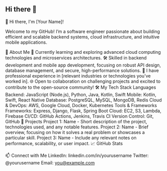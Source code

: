 ## Hi there 👋

<!--
**ahmad96hijazi/ahmad96hijazi** is a ✨ _special_ ✨ repository because its `README.md` (this file) appears on your GitHub profile.

Here are some ideas to get you started:

- 🔭 I’m currently working on ...
- 🌱 I’m currently learning ...
- 👯 I’m looking to collaborate on ...
- 🤔 I’m looking for help with ...
- 💬 Ask me about ...
- 📫 How to reach me: ...
- 😄 Pronouns: ...
- ⚡ Fun fact: ...
-->

👋 Hi there, I'm [Your Name]!

Welcome to my GitHub! I’m a software engineer passionate about building efficient and scalable backend systems, cloud infrastructure, and intuitive mobile applications.

🚀 About Me
🌱 Currently learning and exploring advanced cloud computing technologies and microservices architectures.
🛠️ Skilled in backend development and mobile app development, focusing on robust API design, database management, and secure, high-performance solutions.
💼 I have professional experience in [relevant industries or technologies you’ve worked in].
🌐 Open to collaboration on challenging projects and excited to contribute to the open-source community!
🛠️ My Tech Stack
Languages
Backend: JavaScript (Node.js), Python, Java, Kotlin, Swift
Mobile: Kotlin, Swift, React Native
Database: PostgreSQL, MySQL, MongoDB, Redis
Cloud & DevOps: AWS, Google Cloud, Docker, Kubernetes
Tools & Frameworks
Frameworks: Express, Django, Flask, Spring Boot
Cloud: EC2, S3, Lambda, Firebase
CI/CD: GitHub Actions, Jenkins, Travis CI
Version Control: Git, GitHub
🔧 Projects
Project 1: Name - Short description of the project, technologies used, and any notable features.
Project 2: Name - Brief overview, focusing on how it solves a real problem or showcases a particular skill.
Project 3: Name - Include any relevant notes on performance, scalability, or user impact.
📈 GitHub Stats

📫 Connect with Me
LinkedIn: linkedin.com/in/yourusername
Twitter: @yourusername
Email: you@example.com
